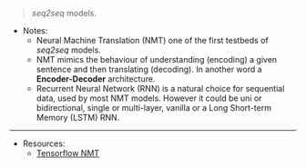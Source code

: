 > *seq2seq* models.

* Notes:
    - Neural Machine Translation (NMT) one of the first testbeds of *seq2seq* models.
    - NMT mimics the behaviour of understanding (encoding) a given sentence and then translating (decoding). 
        In another word a **Encoder-Decoder** architecture.
    - Recurrent Neural Network (RNN) is a natural choice for sequential data, used by most NMT models. However it 
        could be uni or bidirectional, single or multi-layer, vanilla or a Long Short-term Memory (LSTM) RNN.

---
* Resources:
    - [Tensorflow NMT](https://github.com/tensorflow/nmt)




